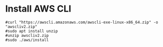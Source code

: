 # Install AWS CLI

```
#curl "https://awscli.amazonaws.com/awscli-exe-linux-x86_64.zip" -o "awscliv2.zip"
#sudo apt install unzip
#unzip awscliv2.zip
#sudo ./aws/install
```